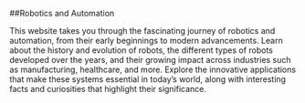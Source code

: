 ##Robotics and Automation

This website takes you through the fascinating journey of robotics and automation, from their early beginnings to modern advancements.
Learn about the history and evolution of robots, the different types of robots developed over the years, and their growing impact across industries such as manufacturing, healthcare, and more. 
Explore the innovative applications that make these systems essential in today’s world, along with interesting facts and curiosities that highlight their significance.
